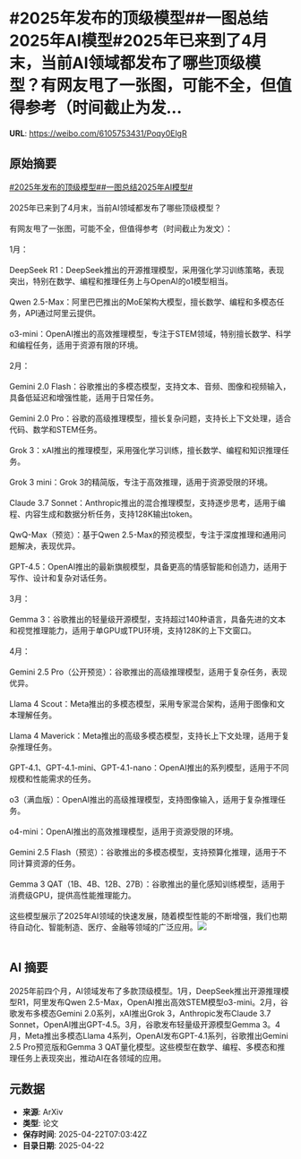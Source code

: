 # #2025年发布的顶级模型##一图总结2025年AI模型#2025年已来到了4月末，当前AI领域都发布了哪些顶级模型？有网友甩了一张图，可能不全，但值得参考（时间截止为发...

**URL**: https://weibo.com/6105753431/Poqy0ElgR

## 原始摘要

<a href="https://m.weibo.cn/search?containerid=231522type%3D1%26t%3D10%26q%3D%232025%E5%B9%B4%E5%8F%91%E5%B8%83%E7%9A%84%E9%A1%B6%E7%BA%A7%E6%A8%A1%E5%9E%8B%23&amp;extparam=%232025%E5%B9%B4%E5%8F%91%E5%B8%83%E7%9A%84%E9%A1%B6%E7%BA%A7%E6%A8%A1%E5%9E%8B%23" data-hide=""><span class="surl-text">#2025年发布的顶级模型#</span></a><a href="https://m.weibo.cn/search?containerid=231522type%3D1%26t%3D10%26q%3D%23%E4%B8%80%E5%9B%BE%E6%80%BB%E7%BB%932025%E5%B9%B4AI%E6%A8%A1%E5%9E%8B%23&amp;extparam=%23%E4%B8%80%E5%9B%BE%E6%80%BB%E7%BB%932025%E5%B9%B4AI%E6%A8%A1%E5%9E%8B%23" data-hide=""><span class="surl-text">#一图总结2025年AI模型#</span></a><br><br>2025年已来到了4月末，当前AI领域都发布了哪些顶级模型？<br><br>有网友甩了一张图，可能不全，但值得参考（时间截止为发文）：<br><br>1月：  <br><br>DeepSeek R1：DeepSeek推出的开源推理模型，采用强化学习训练策略，表现突出，特别在数学、编程和推理任务上与OpenAI的o1模型相当。  <br><br>Qwen 2.5-Max：阿里巴巴推出的MoE架构大模型，擅长数学、编程和多模态任务，API通过阿里云提供。  <br><br>o3-mini：OpenAI推出的高效推理模型，专注于STEM领域，特别擅长数学、科学和编程任务，适用于资源有限的环境。<br><br>2月：  <br><br>Gemini 2.0 Flash：谷歌推出的多模态模型，支持文本、音频、图像和视频输入，具备低延迟和增强性能，适用于日常任务。  <br><br>Gemini 2.0 Pro：谷歌的高级推理模型，擅长复杂问题，支持长上下文处理，适合代码、数学和STEM任务。  <br><br>Grok 3：xAI推出的推理模型，采用强化学习训练，擅长数学、编程和知识推理任务。  <br><br>Grok 3 mini：Grok 3的精简版，专注于高效推理，适用于资源受限的环境。  <br><br>Claude 3.7 Sonnet：Anthropic推出的混合推理模型，支持逐步思考，适用于编程、内容生成和数据分析任务，支持128K输出token。  <br><br>QwQ-Max（预览）：基于Qwen 2.5-Max的预览模型，专注于深度推理和通用问题解决，表现优异。  <br><br>GPT-4.5：OpenAI推出的最新旗舰模型，具备更高的情感智能和创造力，适用于写作、设计和复杂对话任务。<br><br>3月：  <br><br>Gemma 3：谷歌推出的轻量级开源模型，支持超过140种语言，具备先进的文本和视觉推理能力，适用于单GPU或TPU环境，支持128K的上下文窗口。<br><br>4月：  <br><br>Gemini 2.5 Pro（公开预览）：谷歌推出的高级推理模型，适用于复杂任务，表现优异。  <br><br>Llama 4 Scout：Meta推出的多模态模型，采用专家混合架构，适用于图像和文本理解任务。  <br><br>Llama 4 Maverick：Meta推出的高级多模态模型，支持长上下文处理，适用于复杂推理任务。  <br><br>GPT-4.1、GPT-4.1-mini、GPT-4.1-nano：OpenAI推出的系列模型，适用于不同规模和性能需求的任务。  <br><br>o3（满血版）：OpenAI推出的高级推理模型，支持图像输入，适用于复杂推理任务。  <br><br>o4-mini：OpenAI推出的高效推理模型，适用于资源受限的环境。  <br><br>Gemini 2.5 Flash（预览）：谷歌推出的多模态模型，支持预算化推理，适用于不同计算资源的任务。  <br><br>Gemma 3 QAT（1B、4B、12B、27B）：谷歌推出的量化感知训练模型，适用于消费级GPU，提供高性能推理能力。<br><br>这些模型展示了2025年AI领域的快速发展，随着模型性能的不断增强，我们也期待自动化、智能制造、医疗、金融等领域的广泛应用。<img style="" src="https://tvax1.sinaimg.cn/large/006Fd7o3gy1i0pieo2es6j30dh0e1q75.jpg" referrerpolicy="no-referrer"><br><br>

## AI 摘要

2025年前四个月，AI领域发布了多款顶级模型。1月，DeepSeek推出开源推理模型R1，阿里发布Qwen 2.5-Max，OpenAI推出高效STEM模型o3-mini。2月，谷歌发布多模态Gemini 2.0系列，xAI推出Grok 3，Anthropic发布Claude 3.7 Sonnet，OpenAI推出GPT-4.5。3月，谷歌发布轻量级开源模型Gemma 3。4月，Meta推出多模态Llama 4系列，OpenAI发布GPT-4.1系列，谷歌推出Gemini 2.5 Pro预览版和Gemma 3 QAT量化模型。这些模型在数学、编程、多模态和推理任务上表现突出，推动AI在各领域的应用。

## 元数据

- **来源**: ArXiv
- **类型**: 论文
- **保存时间**: 2025-04-22T07:03:42Z
- **目录日期**: 2025-04-22
